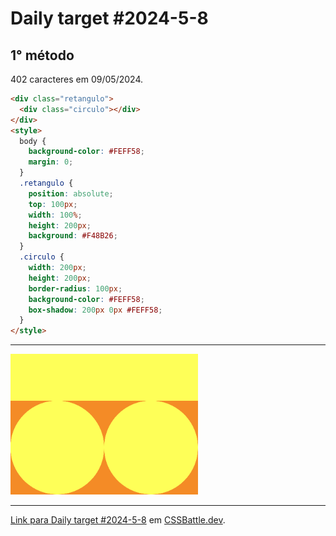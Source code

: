 # Daily target #2024-5-8

## 1° método

402 caracteres em 09/05/2024.

```HTML
<div class="retangulo">
  <div class="circulo"></div>
</div>
<style>
  body {
    background-color: #FEFF58;
    margin: 0;
  }
  .retangulo {
    position: absolute;
    top: 100px;
    width: 100%;
    height: 200px;
    background: #F48B26;
  }
  .circulo {
    width: 200px;
    height: 200px;
    border-radius: 100px;
    background-color: #FEFF58;
    box-shadow: 200px 0px #FEFF58;
  }
</style>
```

---
<img src="media/2024-5-8.png" title="Daily target #2024-5-8" width="300px">

---

[Link para Daily target #2024-5-8](https://cssbattle.dev/play/0gAh1NOCyXjYd1ICIiaB) em [CSSBattle.dev](https://cssbattle.dev/).